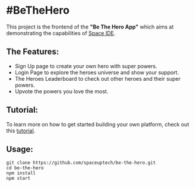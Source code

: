 # #BeTheHero
This project is the frontend of the **"Be The Hero App"** which aims at demonstrating the capabilities of [Space IDE](https://spaceuptech.com/space-ide).

## The Features:

- Sign Up page to create your own hero with super powers.  
- Login Page to explore the heroes universe and show your support.  
- The Heroes Leaderboard to check out other heroes and their super powers.  
- Upvote the powers you love the most.

## Tutorial:
To learn more on how to get started building your own platform, check out this [tutorial](https://spaceuptech.com/get-started).

## Usage: 

```
git clone https://github.com/spaceuptech/be-the-hero.git
cd be-the-hero
npm install
npm start
```



